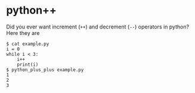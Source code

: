 # python++

Did you ever want increment (`++`) and decrement (`--`) operators in python? Here they are

```console
$ cat example.py
i = 0
while i < 3:
    i++
    print(i)
$ python_plus_plus example.py
1
2
3
```
